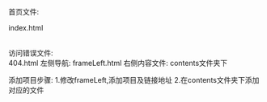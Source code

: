 <p>
首页文件:
</br>
      <p>
      index.html
      </p>
</br>
访问错误文件:
</br>
      404.html
左侧导航:
      frameLeft.html
右侧内容文件:
      contents文件夹下
      
添加项目步骤:
      1.修改frameLeft,添加项目及链接地址
      2.在contents文件夹下添加对应的文件
</p>

